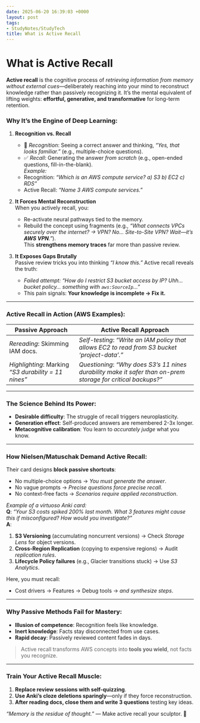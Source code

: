 ```yaml
---
date: 2025-06-20 16:39:03 +0000
layout: post
tags:
- StudyNotes/StudyTech
title: What is Active Recall
---
```


# What is Active Recall

**Active recall** is the cognitive process of *retrieving information from memory without external cues*—deliberately reaching into your mind to reconstruct knowledge rather than passively recognizing it. It’s the mental equivalent of lifting weights: **effortful, generative, and transformative** for long-term retention.

### Why It’s the Engine of Deep Learning:
1. **Recognition vs. Recall**  
   - 🚫 *Recognition*: Seeing a correct answer and thinking, *“Yes, that looks familiar.”* (e.g., multiple-choice questions).  
   - ✅ *Recall*: Generating the answer *from scratch* (e.g., open-ended questions, fill-in-the-blank).  
   *Example:*  
   - Recognition: *“Which is an AWS compute service? a) S3 b) EC2 c) RDS”*  
   - Active Recall: *“Name 3 AWS compute services.”*  

2. **It Forces Mental Reconstruction**  
   When you actively recall, you:  
   - Re-activate neural pathways tied to the memory.  
   - Rebuild the concept using fragments (e.g., *“What connects VPCs securely over the internet? → VPN? No… Site-to-Site VPN? Wait—it’s **AWS VPN**.”*).  
   This **strengthens memory traces** far more than passive review.

3. **It Exposes Gaps Brutally**  
   Passive review tricks you into thinking *“I know this.”* Active recall reveals the truth:  
   - *Failed attempt:* *“How do I restrict S3 bucket access by IP? Uhh… bucket policy… something with `aws:SourceIp`…”*  
   - This pain signals: **Your knowledge is incomplete → Fix it.**

---

### Active Recall in Action (AWS Examples):
| **Passive Approach**       | **Active Recall Approach**                |  
|----------------------------|------------------------------------------|  
| *Rereading*: Skimming IAM docs. | *Self-testing*: *“Write an IAM policy that allows EC2 to read from S3 bucket ‘project-data’.”* |  
| *Highlighting*: Marking *“S3 durability = 11 nines”* | *Questioning*: *“Why does S3’s 11 nines durability make it safer than on-prem storage for critical backups?”* |  

---

### The Science Behind Its Power:
- **Desirable difficulty**: The struggle of recall triggers neuroplasticity.  
- **Generation effect**: Self-produced answers are remembered 2-3x longer.  
- **Metacognitive calibration**: You learn to *accurately judge* what you know.  

---

### How Nielsen/Matuschak Demand Active Recall:
Their card designs **block passive shortcuts**:  
- No multiple-choice options → *You must generate the answer*.  
- No vague prompts → *Precise questions force precise recall*.  
- No context-free facts → *Scenarios require applied reconstruction*.  

*Example of a virtuoso Anki card:*  
**Q**: *“Your S3 costs spiked 200% last month. What 3 features might cause this if misconfigured? How would you investigate?”*  
**A**:  
1. **S3 Versioning** (accumulating noncurrent versions) → Check *Storage Lens* for object versions.  
2. **Cross-Region Replication** (copying to expensive regions) → Audit *replication rules*.  
3. **Lifecycle Policy failures** (e.g., Glacier transitions stuck) → Use *S3 Analytics*.  

Here, you must recall:  
- Cost drivers → Features → Debug tools → *and synthesize steps*.  

---

### Why Passive Methods Fail for Mastery:
- **Illusion of competence**: Recognition feels like knowledge.  
- **Inert knowledge**: Facts stay disconnected from use cases.  
- **Rapid decay**: Passively reviewed content fades in days.  

> Active recall transforms AWS concepts into **tools you wield**, not facts you recognize.

---

### Train Your Active Recall Muscle:
1. **Replace review sessions with self-quizzing**.  
2. **Use Anki’s cloze deletions sparingly**—only if they force reconstruction.  
3. **After reading docs, close them and write 3 questions** testing key ideas.  

*“Memory is the residue of thought.”* — Make active recall your sculptor. 🔨